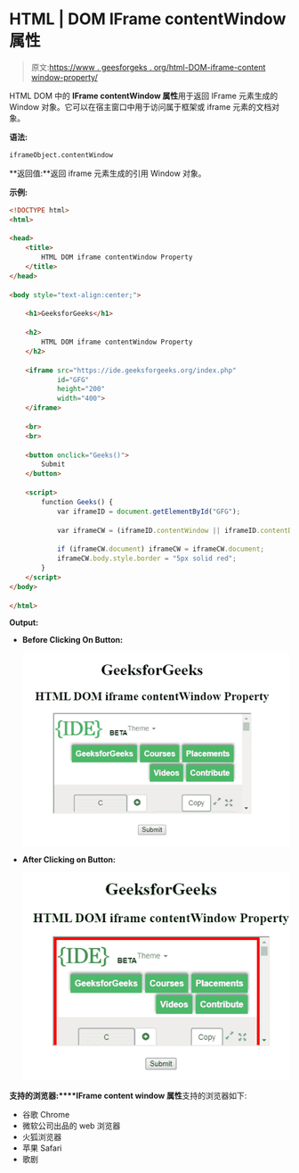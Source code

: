 # HTML | DOM IFrame contentWindow 属性

> 原文:[https://www . geesforgeks . org/html-DOM-iframe-content window-property/](https://www.geeksforgeeks.org/html-dom-iframe-contentwindow-property/)

HTML DOM 中的 **IFrame contentWindow 属性**用于返回 IFrame 元素生成的 Window 对象。它可以在宿主窗口中用于访问属于框架或 iframe 元素的文档对象。

**语法:**

```html
iframeObject.contentWindow
```

**返回值:**返回 iframe 元素生成的引用 Window 对象。

**示例:**

```html
<!DOCTYPE html>
<html>

<head>
    <title>
        HTML DOM iframe contentWindow Property
    </title>
</head>

<body style="text-align:center;">

    <h1>GeeksforGeeks</h1>

    <h2> 
        HTML DOM iframe contentWindow Property 
    </h2>

    <iframe src="https://ide.geeksforgeeks.org/index.php"
            id="GFG"
            height="200" 
            width="400">
    </iframe>

    <br>
    <br>

    <button onclick="Geeks()">
        Submit
    </button>

    <script>
        function Geeks() {
            var iframeID = document.getElementById("GFG");

            var iframeCW = (iframeID.contentWindow || iframeID.contentDocument);

            if (iframeCW.document) iframeCW = iframeCW.document;
            iframeCW.body.style.border = "5px solid red";
        }
    </script>
</body>

</html>
```

**Output:**
*   **Before Clicking On Button:**

    ![](img/53a06fed1453bc351f1282b0c6209153.png)

*   **After Clicking on Button:**

    ![](img/6ea28815e52be2d5ef8ea3ce1e0f2d00.png)

**支持的浏览器:****IFrame content window 属性**支持的浏览器如下:

*   谷歌 Chrome
*   微软公司出品的 web 浏览器
*   火狐浏览器
*   苹果 Safari
*   歌剧